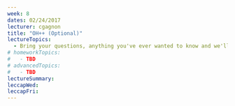 ```yaml
---
week: 8
dates: 02/24/2017
lecturer: cgagnon
title: "OH++ (Optional)"
lectureTopics:
  - Bring your questions, anything you've ever wanted to know and we'll figure it out.
# homeworkTopics:
#   - TBD
# advancedTopics:
#   - TBD
lectureSummary:
leccapWed:
leccapFri:
---
```

